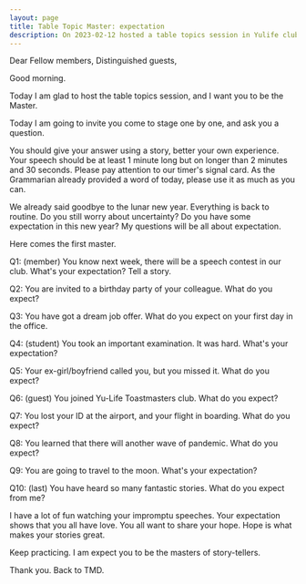 ```yaml
---
layout: page
title: Table Topic Master: expectation
description: On 2023-02-12 hosted a table topics session in Yulife club of Toastmaster.
---
```


Dear Fellow members, Distinguished guests,

Good morning.

Today I am glad to host the table topics session, and I want you to be the Master.

Today I am going to invite you come to stage one by one, and ask you a question.

You should give your answer using a story, better your own experience. Your speech
should be at least 1 minute long but on longer than 2 minutes and 30 seconds. Please
pay attention to our timer's signal card. As the Grammarian already provided a word
of today, please use it as much as you can.

We already said goodbye to the lunar new year. Everything is back to routine. Do you
still worry about uncertainty? Do you have some expectation in this new year? My
questions will be all about expectation.

Here comes the first master.

Q1: (member) You know next week, there will be a speech contest in our club.
What's your expectation? Tell a story.

Q2: You are invited to a birthday party of your colleague.
What do you expect?

Q3: You have got a dream job offer.
What do you expect on your first day in the office.

Q4: (student) You took an important examination. It was hard.
What's your expectation?

Q5: Your ex-girl/boyfriend called you, but you missed it.
What do you expect?

Q6: (guest) You joined Yu-Life Toastmasters club.
What do you expect?

Q7: You lost your ID at the airport, and your flight in boarding.
What do you expect?

Q8: You learned that there will another wave of pandemic.
What do you expect?

Q9: You are going to travel to the moon.
What's your expectation?

Q10: (last) You have heard so many fantastic stories.
What do you expect from me?

I have a lot of fun watching your impromptu speeches. Your expectation
shows that you all have love. You all want to share your hope. Hope is
what makes your stories great.

Keep practicing. I am expect you to be the masters of story-tellers.

Thank you. Back to TMD.